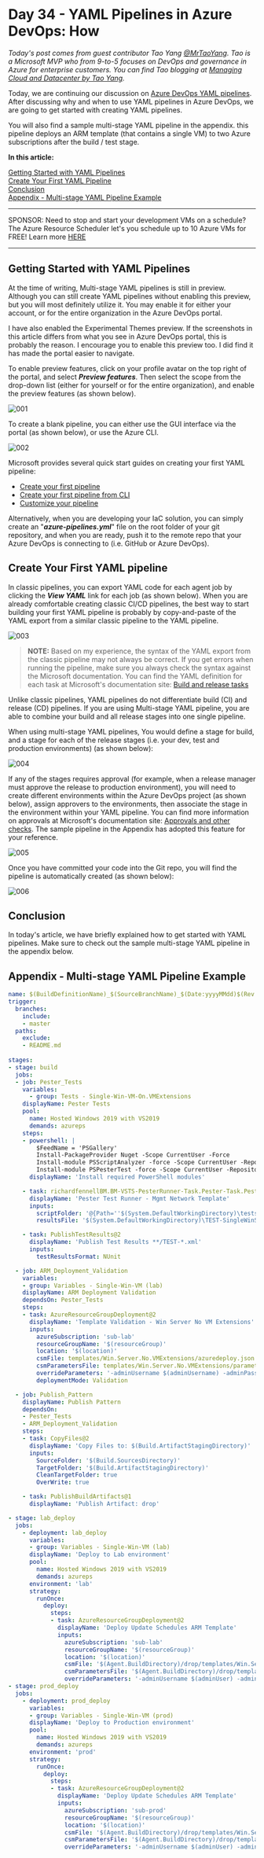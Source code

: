 # Day 34 - YAML Pipelines in Azure DevOps: How

*Today's post comes from guest contributor Tao Yang [@MrTaoYang](https://twitter.com/mrtaoyang). Tao is a Microsoft MVP who from 9-to-5 focuses on DevOps and governance in Azure for enterprise customers. You can find Tao blogging at [Managing Cloud and Datacenter by Tao Yang](https://blog.tyang.org/).*

Today, we are continuing our discussion on [Azure DevOps YAML pipelines](https://docs.microsoft.com/en-us/azure/devops/pipelines/yaml-schema?view=azure-devops&tabs=schema&WT.mc_id=DOP-MVP-5000997). After discussing why and when to use YAML pipelines in Azure DevOps, we are going to get started with creating YAML pipelines.

You will also find a sample multi-stage YAML pipeline in the appendix. this pipeline deploys an ARM template (that contains a single VM) to two Azure subscriptions after the build / test stage.

**In this article:**

[Getting Started with YAML Pipelines](#getting-started-with-yaml-pipelines) </br>
[Create Your First YAML Pipeline](#create-your-first-yaml-pipeline) </br>
[Conclusion](#conclusion) </br>
[Appendix - Multi-stage YAML Pipeline Example](#appendix---multi-stage-yaml-pipeline-example) </br>

***
SPONSOR: Need to stop and start your development VMs on a schedule? The Azure Resource Scheduler let's you schedule up to 10 Azure VMs for FREE! Learn more [HERE](https://azuremarketplace.microsoft.com/en-us/marketplace/apps/lumagatena.resourcescheduler?tab=Overview)
***

## Getting Started with YAML Pipelines

At the time of writing, Multi-stage YAML pipelines is still in preview. Although you can still create YAML pipelines without enabling this preview, but you will most definitely utilize it. You may enable it for either your account, or for the entire organization in the Azure DevOps portal.

I have also enabled the Experimental Themes preview. If the screenshots in this article differs from what you see in Azure DevOps portal, this is probably the reason. I encourage you to enable this preview too. I did find it has made the portal easier to navigate.

To enable preview features, click on your profile avatar on the top right of the portal, and select ***Preview features***. Then select the scope from the drop-down list (either for yourself or for the entire organization), and enable the preview features (as shown below).

![001](../images/day34/day.34.yaml.pipelines.in.azure.devops.how.001.png)

To create a blank pipeline, you can either use the GUI interface via the portal (as shown below), or use the Azure CLI.

![002](../images/day34/day.34.yaml.pipelines.in.azure.devops.how.002.png)

Microsoft provides several quick start guides on creating your first YAML pipeline:
<br/>
* [Create your first pipeline](https://docs.microsoft.com/en-us/azure/devops/pipelines/create-first-pipeline?view=azure-devops&WT.mc_id=DOP-MVP-5000997)
* [Create your first pipeline from CLI](https://docs.microsoft.com/en-us/azure/devops/pipelines/create-first-pipeline-cli?view=azure-devops&WT.mc_id=DOP-MVP-5000997)
* [Customize your pipeline](https://docs.microsoft.com/en-us/azure/devops/pipelines/customize-pipeline?view=azure-devops&WT.mc_id=DOP-MVP-5000997)

Alternatively, when you are developing your IaC solution, you can simply create an "***azure-pipelines.yml***" file on the root folder of your git repository, and when you are ready, push it to the remote repo that your Azure DevOps is connecting to (i.e. GitHub or Azure DevOps).

## Create Your First YAML pipeline

In classic pipelines, you can export YAML code for each agent job by clicking the ***View YAML*** link for each job (as shown below). When you are already comfortable creating classic CI/CD pipelines, the best way to start building your first YAML pipeline is probably by copy-and-paste of the YAML export from a similar classic pipeline to the YAML pipeline.

![003](../images/day34/day.34.yaml.pipelines.in.azure.devops.how.003.png)

> **NOTE:** Based on my experience, the syntax of the YAML export from the classic pipeline may not always be correct. If you get errors when running the pipeline, make sure you always check the syntax against the Microsoft documentation. You can find the YAML definition for each task at Microsoft's documentation site: [Build and release tasks](https://docs.microsoft.com/en-us/azure/devops/pipelines/tasks/?view=azure-devops&WT.mc_id=DOP-MVP-5000997)

Unlike classic pipelines, YAML pipelines do not differentiate build (CI) and release (CD) pipelines. If you are using Multi-stage YAML pipeline, you are able to combine your build and all release stages into one single pipeline.

When using multi-stage YAML pipelines, You would define a stage for build, and a stage for each of the release stages (i.e. your dev, test and production environments) (as shown below):

![004](../images/day34/day.34.yaml.pipelines.in.azure.devops.how.004.png)

If any of the stages requires approval (for example, when a release manager must approve the release to production environment), you will need to create different environments within the Azure DevOps project (as shown below), assign approvers to the environments, then associate the stage in the environment within your YAML pipeline. You can find more information on approvals at Microsoft's documentation site: [Approvals and other checks](https://docs.microsoft.com/en-us/azure/devops/pipelines/process/approvals?view=azure-devops&WT.mc_id=DOP-MVP-5000997). The sample pipeline in the Appendix has adopted this feature for your reference.

![005](../images/day34/day.34.yaml.pipelines.in.azure.devops.how.005.png)

Once you have committed your code into the Git repo, you will find the pipeline is automatically created (as shown below):

![006](../images/day34/day.34.yaml.pipelines.in.azure.devops.how.006.png)

## Conclusion

In today's article, we have briefly explained how to get started with YAML pipelines. Make sure to check out the sample multi-stage YAML pipeline in the appendix below.

## Appendix - Multi-stage YAML Pipeline Example

~~~ yaml
name: $(BuildDefinitionName)_$(SourceBranchName)_$(Date:yyyyMMdd)$(Rev:.r)
trigger:
  branches:
    include:
    - master
  paths:
    exclude:
    - README.md
  
stages:
- stage: build
  jobs:
  - job: Pester_Tests
    variables:
      - group: Tests - Single-Win-VM-On.VMExtensions
    displayName: Pester Tests
    pool:
      name: Hosted Windows 2019 with VS2019
      demands: azureps
    steps:
    - powershell: |
        $FeedName = 'PSGallery'
        Install-PackageProvider Nuget -Scope CurrentUser -Force
        Install-module PSScriptAnalyzer -force -Scope CurrentUser -Repository $FeedName
        Install-module PSPesterTest -force -Scope CurrentUser -Repository $FeedName
      displayName: 'Install required PowerShell modules'

    - task: richardfennellBM.BM-VSTS-PesterRunner-Task.Pester-Task.Pester@8
      displayName: 'Pester Test Runner - Mgmt Network Template'
      inputs:
        scriptFolder: '@{Path=''$(System.DefaultWorkingDirectory)\tests\ARMTemplate\Test.ARMTemplate.ps1''; Parameters=@{TemplatePath =''$(System.DefaultWorkingDirectory)\templates\Win.Server.No.VMExtensions\azuredeploy.json''; parameters =$(parameters); variables = $(variables); resources = $(resources)}}'
        resultsFile: '$(System.DefaultWorkingDirectory)\TEST-SingleWinServerNoExtension.xml'

    - task: PublishTestResults@2
      displayName: 'Publish Test Results **/TEST-*.xml'
      inputs:
        testResultsFormat: NUnit

  - job: ARM_Deployment_Validation
    variables:
    - group: Variables - Single-Win-VM (lab)
    displayName: ARM Deployment Validation
    dependsOn: Pester_Tests
    steps:
    - task: AzureResourceGroupDeployment@2
      displayName: 'Template Validation - Win Server No VM Extensions'
      inputs:
        azureSubscription: 'sub-lab'
        resourceGroupName: '$(resourceGroup)'
        location: '$(location)'
        csmFile: templates/Win.Server.No.VMExtensions/azuredeploy.json
        csmParametersFile: templates/Win.Server.No.VMExtensions/parameters/lab.azuredeploy.parameters.json
        overrideParameters: '-adminUsername $(adminUsername) -adminPassword $(adminPassword)'
        deploymentMode: Validation

  - job: Publish_Pattern
    displayName: Publish Pattern
    dependsOn: 
    - Pester_Tests
    - ARM_Deployment_Validation
    steps:
    - task: CopyFiles@2
      displayName: 'Copy Files to: $(Build.ArtifactStagingDirectory)'
      inputs:
        SourceFolder: '$(Build.SourcesDirectory)'
        TargetFolder: '$(Build.ArtifactStagingDirectory)'
        CleanTargetFolder: true
        OverWrite: true

    - task: PublishBuildArtifacts@1
      displayName: 'Publish Artifact: drop'

- stage: lab_deploy
  jobs:
    - deployment: lab_deploy
      variables:
      - group: Variables - Single-Win-VM (lab)
      displayName: 'Deploy to Lab environment'
      pool:
        name: Hosted Windows 2019 with VS2019
        demands: azureps
      environment: 'lab'
      strategy:
        runOnce:
          deploy:
            steps:
            - task: AzureResourceGroupDeployment@2
              displayName: 'Deploy Update Schedules ARM Template'
              inputs:
                azureSubscription: 'sub-lab'
                resourceGroupName: '$(resourceGroup)'
                location: '$(location)'
                csmFile: '$(Agent.BuildDirectory)/drop/templates/Win.Server.No.VMExtensions/azuredeploy.json'
                csmParametersFile: '$(Agent.BuildDirectory)/drop/templates/Win.Server.No.VMExtensions/parameters/lab.azuredeploy.parameters.json'
                overrideParameters: '-adminUsername $(adminUser) -adminPassword $(adminPassword)'
- stage: prod_deploy
  jobs:
    - deployment: prod_deploy
      variables:
      - group: Variables - Single-Win-VM (prod)
      displayName: 'Deploy to Production environment'
      pool:
        name: Hosted Windows 2019 with VS2019
        demands: azureps
      environment: 'prod'
      strategy:
        runOnce:
          deploy:
            steps:
            - task: AzureResourceGroupDeployment@2
              displayName: 'Deploy Update Schedules ARM Template'
              inputs:
                azureSubscription: 'sub-prod'
                resourceGroupName: '$(resourceGroup)'
                location: '$(location)'
                csmFile: '$(Agent.BuildDirectory)/drop/templates/Win.Server.No.VMExtensions/azuredeploy.json'
                csmParametersFile: '$(Agent.BuildDirectory)/drop/templates/Win.Server.No.VMExtensions/parameters/prd.azuredeploy.parameters.json'
                overrideParameters: '-adminUsername $(adminUser) -adminPassword $(adminPassword)'
~~~